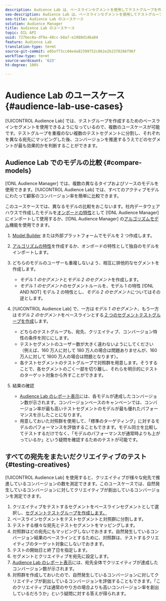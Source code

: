 ```yaml
---
description: Audience Lab は、ベースラインセグメントを使用してテストグループを作成することで、いくつかの用途に使用できます。テストグループを重複のない複数のテストセグメントに分割し、それぞれを異なる宛先にマッピングした後、コンバージョンを推進するうえでどのセグメントが最も効果的かを判断することができます。
seo-description: Audience Lab は、ベースラインセグメントを使用してテストグループを作成することで、いくつかの用途に使用できます。テストグループを重複のない複数のテストセグメントに分割し、それぞれを異なる宛先にマッピングした後、コンバージョンを推進するうえでどのセグメントが最も効果的かを判断することができます。
seo-title: Audience Lab のユースケース
solution: Audience Manager
title: Audience Lab のユースケース
topic: DIL API
uuid: 727bec8a-df9a-40cc-b8a7-e1980d146a84
feature: Audience Lab
translation-type: tm+mt
source-git-commit: e05eff3cc04e4a82399752c862e2b2370286f96f
workflow-type: tm+mt
source-wordcount: '623'
ht-degree: 100%

---
```



# Audience Lab のユースケース {#audience-lab-use-cases}

[!UICONTROL Audience Lab] では、テストグループを作成するためのベースラインセグメントを使用できるようになっているので、複数のユースケースが可能です。テストグループを重複のない複数のテストセグメントに分割し、それぞれを異なる宛先にマッピングした後、コンバージョンを推進するうえでどのセグメントが最も効果的かを判断することができます。

## Audience Lab でのモデルの比較 {#compare-models}

[!DNL Audience Manager] では、複数の異なるタイプおよびソースのモデルを使用できます。[!UICONTROL Audience Lab] では、すべてのアクティブモデルにわたって顧客のコンバージョン率を簡単に比較できます。

<!-- audience-lab-compare-models.xml -->

このユースケースでは、異なるモデルの比較をおこないます。社内データウェアハウスで作成したモデルを[オンボードの特性](../../features/traits/create-onboarded-rule-based-traits.md#create-rules-based-or-onboarded-traits)として [!DNL Audience Manager] にインポートして使用するか、[!DNL Audience Manager] の[アルゴリズムモデル](../../features/algorithmic-models/understanding-models.md)機能を使用できます。

1. [Model Builder](../../features/algorithmic-models/create-model.md) または外部プラットフォームでモデルを 2 つ作成します。
1. [アルゴリズムの特性](../../features/traits/create-algorithmic-traits.md)を作成するか、オンボードの特性として独自のモデルをインポートします。
1. どちらのモデルのユーザーも重複しないよう、相互に排他的なセグメントを作成します。

   * *モデル 1 のセグメント*&#x200B;と&#x200B;*モデル 2 のセグメント*&#x200B;を作成します。
   * *モデル 1 のセグメント*&#x200B;のセグメントルールを、モデル 1 の特性 [!DNL AND NOT] モデル 2 の特性とし、*モデル 2 のセグメント*&#x200B;についてはその逆とします。

1. [!UICONTROL Audience Lab] で、一方は&#x200B;*モデル 1 のセグメント*、もう一方は&#x200B;*モデル 2 のセグメント*&#x200B;をベースラインとする[ 2 つのセグメントテストグループを作成](../../features/audience-lab/audience-lab-manage-test-groups.md#create-test-groups)します。

   * どちらのテストグループも、宛先、クリエイティブ、コンバージョン特性の条件を同じにします。
   * テストセグメントのユーザー数が大きく違わないようにしてください（例えば、160 万人に対して 180 万人の場合は問題ありませんが、160 万人に対して 1600 万人の場合は問題となります）。
   * 各テストセグメントのテストグループで対照群を用意します。そうすることで、各セグメントのごく一部を切り離し、それらを明示的にテストのターゲット対象から外すことができます。

1. 結果の確認

   * [Audience Lab のレポート表示](../../features/audience-lab/audience-lab-reporting-view.md)には、各モデルが達成したコンバージョン数が示されます。コンバージョンベースのキャンペーンでは、コンバージョン率が最も高いテストセグメントのモデルが最も優れたパフォーマンスを示したことになります。
   * 用意しておいた対照群を使用して、「標準のターゲティング」に対するモデルのパフォーマンスを評価することもできます。モデル同士を比較してテストするだけでなく、「モデルのパフォーマンスが通常時よりも上がっているか」という疑問を確認するためのテストが可能です。

## すべての宛先をまたいだクリエイティブのテスト {#testing-creatives}

<!-- audience-lab-creatives-across-destinations.xml -->

[!UICONTROL Audience Lab] を使用すると、クリエイティブが様々な宛先で推進しているコンバージョンの数を測定できます。このユースケースでは、自然発生しているコンバージョンに対してクリエイティブが創出しているコンバージョンを測定できます。

1. クリエイティブをテストするセグメントをベースラインセグメントとして選択し、[セグメントテストグループを作成します。](../../features/audience-lab/audience-lab-manage-test-groups.md#create-test-groups)
1. ベースラインセグメントをテストセグメントと対照群に分割します。
1. テストする様々な宛先とテストセグメントをマッピングします。
1. 対照群はどの宛先にもマッピングしないでおきます。自然発生しているコンバージョン結果のベースラインとするために、対照群は、テストするクリエイティブのターゲット対象にしないでおきます。
1. テストの開始日と終了日を指定します。
1. セグメントとクリエイティブを宛先に設定します。
1. [Audience Lab のレポート表示](../../features/audience-lab/audience-lab-reporting-view.md)には、宛先全体でクリエイティブが達成したコンバージョン数が示されます。
1. 対照群を作成しておいたので、自然発生しているコンバージョンに対してクリエイティブが創出しているコンバージョンを評価することもできます。「このクリエイティブは通常のやり方の場合よりも高いコンバージョン率を創出しているだろうか」という疑問に対する答えが得られます。
